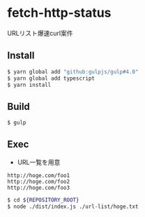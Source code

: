 # fetch-http-status
URLリスト爆速curl案件

## Install

```sh
$ yarn global add "github:gulpjs/gulp#4.0"
$ yarn global add typescript
$ yarn install
```

## Build

```sh
$ gulp
```

## Exec

- URL一覧を用意

```
http://hoge.com/foo1
http://hoge.com/foo2
http://hoge.com/foo3
```

```sh
$ cd ${REPOSITORY_ROOT}
$ node ./dist/index.js ./url-list/hoge.txt
```
